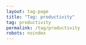 ```yaml
---
layout: tag-page
title: "Tag: productivity"
tag: productivity
permalink: /tag/productivity
robots: noindex
---
```


